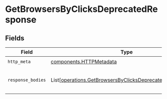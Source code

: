 # GetBrowsersByClicksDeprecatedResponse


## Fields

| Field                                                                                                                              | Type                                                                                                                               | Required                                                                                                                           | Description                                                                                                                        |
| ---------------------------------------------------------------------------------------------------------------------------------- | ---------------------------------------------------------------------------------------------------------------------------------- | ---------------------------------------------------------------------------------------------------------------------------------- | ---------------------------------------------------------------------------------------------------------------------------------- |
| `http_meta`                                                                                                                        | [components.HTTPMetadata](../../models/components/httpmetadata.md)                                                                 | :heavy_check_mark:                                                                                                                 | N/A                                                                                                                                |
| `response_bodies`                                                                                                                  | List[[operations.GetBrowsersByClicksDeprecatedResponseBody](../../models/operations/getbrowsersbyclicksdeprecatedresponsebody.md)] | :heavy_minus_sign:                                                                                                                 | The top browsers by number of clicks                                                                                               |